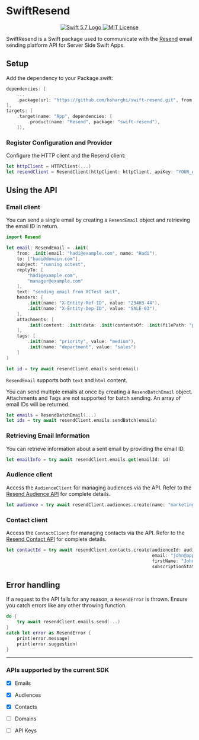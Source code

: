 # SwiftResend

<p align="center">
    <a href="https://swift.org">
        <img src="http://img.shields.io/badge/Swift-5.7-brightgreen.svg" alt="Swift 5.7 Logo">
    </a>
    <a href="https://raw.githubusercontent.com/lloople/vapor-maker-commands/main/LICENSE">
        <img src="https://img.shields.io/badge/license-MIT-blue.svg" alt="MIT License">
    </a>
</p>

SwiftResend is a Swift package used to communicate with the [Resend](https://resend.com) email sending platform API for Server Side Swift Apps.

## Setup
Add the dependency to your Package.swift:

~~~~swift
dependencies: [
	...
	.package(url: "https://github.com/hsharghi/swift-resend.git", from: "1.0.0")
],
targets: [
    .target(name: "App", dependencies: [
        .product(name: "Resend", package: "swift-resend"),
    ]),
~~~~

### Register Configuration and Provider
Configure the HTTP client and the Resend client:

~~~~swift
let httpClient = HTTPClient(...)
let resendClient = ResendClient(httpClient: httpClient, apiKey: "YOUR_API_KEY")
~~~~

## Using the API
### Email client

You can send a single email by creating a `ResendEmail` object and retrieving the email ID in return.

~~~~swift
import Resend

let email: ResendEmail = .init(
    from: .init(email: "hadi@example.com", name: "Hadi"),
    to: ["hadi@domain.com"],
    subject: "running xctest",
    replyTo: [
        "hadi@example.com",
        "manager@example.com"
    ],
    text: "sending email from XCTest suit",
    headers: [
        .init(name: "X-Entity-Ref-ID", value: "234H3-44"),
        .init(name: "X-Entity-Dep-ID", value: "SALE-03"),
    ],
    attachments: [
        .init(content: .init(data: .init(contentsOf: .init(filePath: "path/to/a/file"))), filename: "sales.xlsx")
    ],
    tags: [
        .init(name: "priority", value: "medium"),
        .init(name: "department", value: "sales")
    ]
)

let id = try await resendClient.emails.send(email)
~~~~
`ResendEmail` supports both `text` and `html` content.

You can send multiple emails at once by creating a `ResendBatchEmail` object. 
Attachments and Tags are not supported for batch sending. 
An array of email IDs will be returned.


~~~~swift
let emails = ResendBatchEmail(...)
let ids = try await resendClient.emails.sendBatch(emails)
~~~~

### Retrieving Email Information
You can retrieve information about a sent email by providing the email ID.

~~~~swift
let emailInfo = try await resendClient.emails.get(emailId: id)
~~~~


### Audience client

Access the `AudienceClient` for managing audiences via the API. Refer to the [Resend Audience API](https://resend.com/docs/api-reference/audiences) for complete details.
~~~~swift
let audience = try await resendClient.audiences.create(name: "marketing")
~~~~

### Contact client

Access the `ContactClient` for managing contacts via the API. Refer to the [Resend Contact API](https://resend.com/docs/api-reference/contacts) for complete details.
~~~~swift
let contactId = try await resendClient.contacts.create(audienceId: audience.id,
                                                       email: "john@apple.com",
                                                       firstName: "John",
                                                       subscriptionStatus: true)
~~~~

## Error handling
If a request to the API fails for any reason, a `ResendError` is thrown. Ensure you catch errors like any other throwing function.


~~~~swift
do {
    try await resendClient.emails.send(...)
}
catch let error as ResendError {
    print(error.message)
    print(error.suggestion)
}
~~~~

---

### APIs supported by the current SDK

- [x] Emails
- [x] Audiences
- [x] Contacts
- [ ] Domains
- [ ] API Keys


